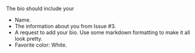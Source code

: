 

The bio should include your

  * Name.
  * The information about you from Issue #3.
  *  A request to add your bio. Use some markdown formatting to make it all look pretty.
  * Favorite color: White.
